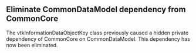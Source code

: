 ## Eliminate CommonDataModel dependency from CommonCore

The vtkInformationDataObjectKey class previously caused a hidden private
dependency of CommonCore on CommonDataModel.  This dependency has now been
eliminated.
